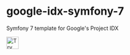 # google-idx-symfony-7
Symfony 7 template for Google's Project IDX

<a href="https://idx.google.com/import?url=https%3A%2F%2Fgithub.com%2Findyjonesnl%2Fgoogle-idx-symfony-7">
  <picture>
    <source media="(prefers-color-scheme: dark)" srcset="https://cdn.idx.dev/btn/try_dark_32.svg">
    <source media="(prefers-color-scheme: light)" srcset="https://cdn.idx.dev/btn/try_light_32.svg">
    <img height="32" alt="Try in IDX" src="https://cdn.idx.dev/btn/try_purple_32.svg">
  </picture>
</a>
